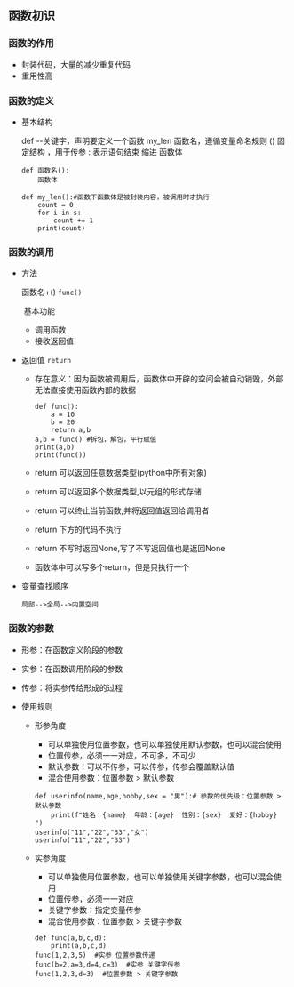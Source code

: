 ## 函数初识

### 函数的作用

+ 封装代码，大量的减少重复代码
+ 重用性高

### 函数的定义

+ 基本结构

  def --关键字，声明要定义一个函数
  my_len 函数名，遵循变量命名规则
  () 固定结构 ，用于传参
  : 表示语句结束
  缩进
函数体
  
  ```
  def 函数名():
      函数体
  ```
  
  ```
  def my_len():#函数下函数体是被封装内容，被调用时才执行
      count = 0
      for i in s:
          count += 1
      print(count)
  ```


### 函数的调用

+ 方法

  函数名+()   `func()`

  ​	基本功能

  + 调用函数
  + 接收返回值

+ 返回值   `return`

  + 存在意义：因为函数被调用后，函数体中开辟的空间会被自动销毁，外部无法直接使用函数内部的数据

    ```
    def func():
        a = 10
        b = 20
        return a,b
    a,b = func() #拆包，解包，平行赋值
    print(a,b)
    print(func())
    ```

  + return 可以返回任意数据类型(python中所有对象)

  + return 可以返回多个数据类型,以元组的形式存储

  + return 可以终止当前函数,并将返回值返回给调用者

  + return 下方的代码不执行

  + return 不写时返回None,写了不写返回值也是返回None

  + 函数体中可以写多个return，但是只执行一个

+ 变量查找顺序

  ```
  局部-->全局-->内置空间
  ```

### 函数的参数

+ 形参：在函数定义阶段的参数

+ 实参：在函数调用阶段的参数

+ 传参：将实参传给形成的过程

+ 使用规则

  + 形参角度

    + 可以单独使用位置参数，也可以单独使用默认参数，也可以混合使用
    + 位置传参，必须一一对应，不可多，不可少
    + 默认参数：可以不传参，可以传参，传参会覆盖默认值
    + 混合使用参数：位置参数 > 默认参数

    ```
    def userinfo(name,age,hobby,sex = "男"):# 参数的优先级：位置参数 > 默认参数
        print(f"姓名：{name}  年龄：{age}  性别：{sex}  爱好：{hobby} ")
    userinfo("11","22","33","女")
    userinfo("11","22","33")
    ```

  + 实参角度

    + 可以单独使用位置参数，也可以单独使用关键字参数，也可以混合使用
    + 位置传参，必须一一对应
    + 关键字参数：指定变量传参
    + 混合使用参数：位置参数 > 关键字参数

    ```
    def func(a,b,c,d):
        print(a,b,c,d)
    func(1,2,3,5)  #实参 位置参数传递
    func(b=2,a=3,d=4,c=3)  #实参 关键字传参
    func(1,2,3,d=3)  #位置参数 > 关键字参数
    ```

    